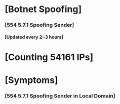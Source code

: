 # [Botnet Spoofing]
### [554 5.7.1 Spoofing Sender]
#### [Updated every 2~3 hours]

# [Counting 54161 IPs]

# [Symptoms] 
###   [554 5.7.1 Spoofing Sender in Local Domain]
